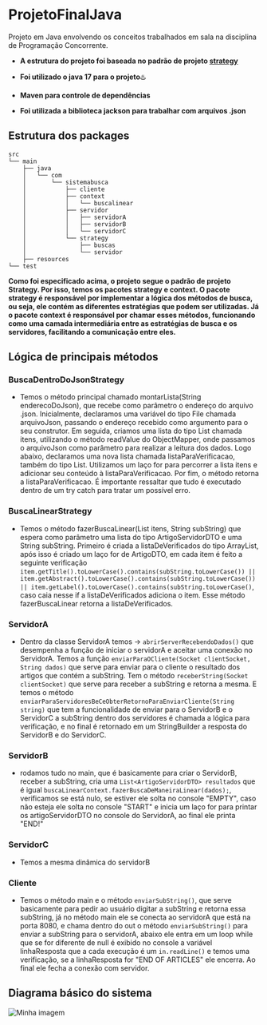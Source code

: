 # ProjetoFinalJava
Projeto em Java envolvendo os conceitos trabalhados em sala na disciplina de Programação Concorrente.

- **A estrutura do projeto foi baseada no padrão de projeto [strategy](https://medium.com/@akshatsharma0610/strategy-design-pattern-in-java-6ee96f87d807)**
+ **Foi utilizado o java 17 para o projeto**♨️
* **Maven para controle de dependências**
+ **Foi utilizada a biblioteca jackson para trabalhar com arquivos .json**


## Estrutura dos packages
```text
src
└── main
    ├── java
    │   └── com
    │       └── sistemabusca
    │           ├── cliente
    │           ├── context
    │           │   └── buscalinear
    │           ├── servidor
    │           │   ├── servidorA
    │           │   ├── servidorB
    │           │   └── servidorC
    │           └── strategy
    │               ├── buscas
    │               └── servidor
    ├── resources
└── test
```
**Como foi especificado acima, o projeto segue o padrão de projeto Strategy. Por isso, temos os pacotes strategy e context. O pacote strategy é responsável por implementar a lógica dos métodos de busca, ou seja, ele contém as diferentes estratégias que podem ser utilizadas. Já o pacote context é responsável por chamar esses métodos, funcionando como uma camada intermediária entre as estratégias de busca e os servidores, facilitando a comunicação entre eles.**

## Lógica de principais métodos

### BuscaDentroDoJsonStrategy
- Temos o método principal chamado montarLista(String enderecoDoJson), que recebe como parâmetro o endereço do arquivo .json. Inicialmente, declaramos uma variável do tipo File chamada arquivoJson, passando o endereço recebido como argumento para o seu construtor. Em seguida, criamos uma lista do tipo List<ArtigoServidorDTO> chamada itens, utilizando o método readValue do ObjectMapper, onde passamos o arquivoJson como parâmetro para realizar a leitura dos dados.
Logo abaixo, declaramos uma nova lista chamada listaParaVerificacao, também do tipo List<ArtigoServidorDTO>. Utilizamos um laço for para percorrer a lista itens e adicionar seu conteúdo à listaParaVerificacao. Por fim, o método retorna a listaParaVerificacao. É importante ressaltar que tudo é executado dentro de um try catch para tratar um possível erro.

### BuscaLinearStrategy
- Temos o método fazerBuscaLinear(List<ArtigoServidorDTO> itens, String subString) que espera como parâmetro uma lista do tipo ArtigoServidorDTO e uma String subString. Primeiro é criada a listaDeVerificados do tipo ArrayList<ArtigoServidorDTO>, após isso é criado um laço for de ArtigoDTO, em cada item é feito a seguinte verificação `item.getTitle().toLowerCase().contains(subString.toLowerCase()) || item.getAbstract().toLowerCase().contains(subString.toLowerCase()) || item.getLabel().toLowerCase().contains(subString.toLowerCase()`, caso caia nesse if a listaDeVerificados adiciona o item. Esse método fazerBuscaLinear retorna a listaDeVerificados.

### ServidorA
- Dentro da classe ServidorA temos -> `abrirServerRecebendoDados()` que desempenha a função de iniciar o servidorA e aceitar uma conexão no ServidorA. Temos a função `enviarParaOCliente(Socket clientSocket, String dados)` que serve para enviar para o cliente o resultado dos artigos que contém a subString. Tem o método `receberString(Socket clientSocket)` que serve para receber a subString e retorna a mesma. E temos o método `enviarParaServidoresBeCeObterRetornoParaEnviarCliente(String string)` que tem a funcionalidade de enviar para o ServidorB e o ServidorC a subString dentro dos servidores é chamada a lógica para verificação, e no final é retornado em um StringBuilder a resposta do ServidorB e do ServidorC.


### ServidorB
- rodamos tudo no main, que é basicamente para criar o ServidorB, receber a subString, cria uma `List<ArtigoServidorDTO> resultados` que é igual `buscaLinearContext.fazerBuscaDeManeiraLinear(dados);`, verificamos se está nulo, se estiver ele solta no console "EMPTY", caso não esteja ele solta no console "START" e inicia um laço for para printar os artigoServidorDTO no console do ServidorA, ao final ele printa "END!"

### ServidorC
- Temos a mesma dinâmica do servidorB

### Cliente

- Temos o método main e o método `enviarSubString()`, que serve basicamente para pedir ao usuário digitar a subString e retorna essa subString, já no método main ele se conecta ao servidorA que está na porta 8080, e chama dentro do out o método `enviarSubString()` para enviar a subString para o servidorA, abaixo ele entra em um loop while que se for diferente de null é exibido no console a variável linhaResposta que a cada execução é um `in.readLine()` e temos uma verificação, se a linhaResposta for "END OF ARTICLES" ele encerra. Ao final ele fecha a conexão com servidor.


## Diagrama básico do sistema

![Minha imagem](https://github.com/lzhar/ProjetoFinalJava/blob/feature/busca-distribuida/src/main/imagens/Captura%20de%20tela%202025-06-11%20012935.png)
